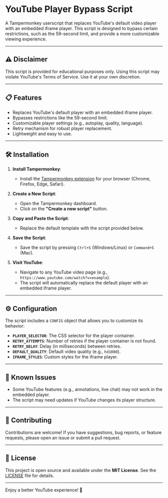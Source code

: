 # YouTube Player Bypass Script

A Tampermonkey userscript that replaces YouTube's default video player with an embedded iframe player. This script is designed to bypass certain restrictions, such as the 59-second limit, and provide a more customizable viewing experience.

---

## ⚠️ Disclaimer

This script is provided for educational purposes only. Using this script may violate YouTube's Terms of Service. Use it at your own discretion.

---

## 📋 Features

- Replaces YouTube's default player with an embedded iframe player.
- Bypasses restrictions like the 59-second limit.
- Customizable player settings (e.g., autoplay, quality, language).
- Retry mechanism for robust player replacement.
- Lightweight and easy to use.

---

## 🛠️ Installation

1. **Install Tampermonkey**:
   - Install the [Tampermonkey extension](https://www.tampermonkey.net/) for your browser (Chrome, Firefox, Edge, Safari).

2. **Create a New Script**:
   - Open the Tampermonkey dashboard.
   - Click on the **"Create a new script"** button.

3. **Copy and Paste the Script**:
   - Replace the default template with the script provided below.

4. **Save the Script**:
   - Save the script by pressing `Ctrl+S` (Windows/Linux) or `Command+S` (Mac).

5. **Visit YouTube**:
   - Navigate to any YouTube video page (e.g., `https://www.youtube.com/watch?v=example`).
   - The script will automatically replace the default player with an embedded iframe player.

---

## ⚙️ Configuration

The script includes a `CONFIG` object that allows you to customize its behavior:

- **`PLAYER_SELECTOR`**: The CSS selector for the player container.
- **`RETRY_ATTEMPTS`**: Number of retries if the player container is not found.
- **`RETRY_DELAY`**: Delay (in milliseconds) between retries.
- **`DEFAULT_QUALITY`**: Default video quality (e.g., `hd1080`).
- **`IFRAME_STYLES`**: Custom styles for the iframe player.

---

## 🐛 Known Issues

- Some YouTube features (e.g., annotations, live chat) may not work in the embedded player.
- The script may need updates if YouTube changes its player structure.

---

## 🤝 Contributing

Contributions are welcome! If you have suggestions, bug reports, or feature requests, please open an issue or submit a pull request.

---

## 📝 License

This project is open source and available under the **MIT License**. See the [LICENSE](LICENSE) file for details.

---

Enjoy a better YouTube experience! 🎉